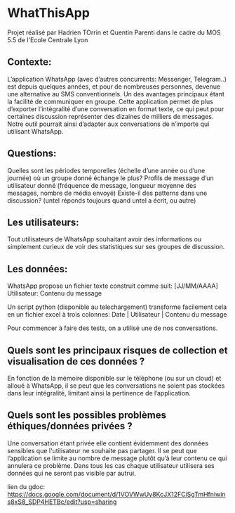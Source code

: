 # WhatThisApp

Projet réalisé par Hadrien TOrrin et Quentin Parenti dans le cadre du MOS 5.5 de l'Ecole Centrale Lyon

## Contexte:

L’application WhatsApp (avec d’autres concurrents: Messenger, Telegram..)  est depuis quelques années, et pour de nombreuses personnes, devenue une alternative au SMS conventionnels. 
Un des avantages principaux étant la facilité de communiquer en groupe.
Cette application permet de plus d’exporter l’intégralité d’une conversation en format texte, ce qui peut pour certaines discussion représenter des dizaines de milliers de messages. 
Notre outil pourrait ainsi d’adapter aux conversations de n’importe qui utilisant WhatsApp.


## Questions:

Quelles sont les périodes temporelles (échelle d’une année ou d’une journée) où un groupe donné échange le plus?
Profils de message d’un utilisateur donné (fréquence de message, longueur moyenne des messages, nombre de média envoyé)
Existe-il des patterns dans une discussion? (untel réponds toujours quand untel a écrit, ou autre)


## Les utilisateurs:

Tout utilisateurs de WhatsApp souhaitant avoir des informations ou simplement curieux de voir des statistiques sur ses groupes de discussion.

## Les données:

WhatsApp propose un fichier texte construit comme suit:
[JJ/MM/AAAA] Utilisateur: Contenu du message

Un script python (disponible au telechargement) transforme facilement cela en un fichier excel à trois colonnes:
Date | Utilisateur | Contenu du message

Pour commencer à faire des tests, on a utilisé une de nos conversations.

## Quels sont les principaux risques de collection et visualisation de ces données ?

En fonction de la mémoire disponible sur le téléphone (ou sur un cloud) et alloué à WhatsApp, il se peut que les conversations ne soient pas stockées dans leur intégralité, limitant ainsi la pertinence de l’application.


## Quels sont les possibles problèmes éthiques/données privées ?

Une conversation étant privée elle contient évidemment des données sensibles que l'utilisateur ne souhaite pas partager. Il se peut que l’application se limite au nombre de message plutôt qu’à leur contenu ce qui annulera ce problème. Dans tous les cas chaque utilisateur utilisera ses données qui ne seront pas visible par autrui.

lien du gdoc: https://docs.google.com/document/d/1VOVWwUy8KcJX12FCiSgTmHfniwins8xS8_SDP4HETBc/edit?usp=sharing

